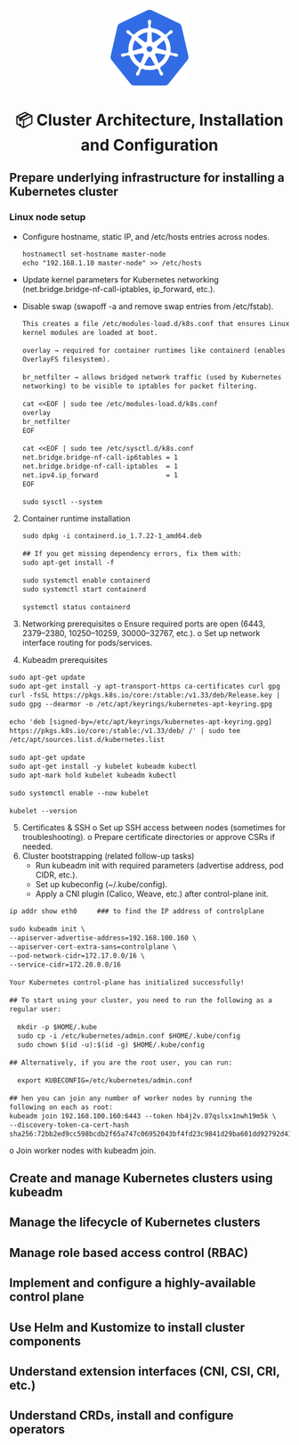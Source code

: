 <p align="center">
  <img src="https://raw.githubusercontent.com/kubernetes/kubernetes/master/logo/logo.svg"
       alt="Kubernetes Logo" width="140">
</p>

<h1 align="center">📦 Cluster Architecture, Installation and Configuration</h1>


## Prepare underlying infrastructure for installing a Kubernetes cluster

### Linux node setup

- Configure hostname, static IP, and /etc/hosts entries across nodes.

    ```
    hostnamectl set-hostname master-node
    echo "192.168.1.10 master-node" >> /etc/hosts
    ```

- Update kernel parameters for Kubernetes networking (net.bridge.bridge-nf-call-iptables, ip_forward, etc.).
- Disable swap (swapoff -a and remove swap entries from /etc/fstab).

    ```
    This creates a file /etc/modules-load.d/k8s.conf that ensures Linux kernel modules are loaded at boot.

    overlay → required for container runtimes like containerd (enables OverlayFS filesystem).

    br_netfilter → allows bridged network traffic (used by Kubernetes networking) to be visible to iptables for packet filtering.

    cat <<EOF | sudo tee /etc/modules-load.d/k8s.conf
    overlay
    br_netfilter
    EOF

    cat <<EOF | sudo tee /etc/sysctl.d/k8s.conf
    net.bridge.bridge-nf-call-ip6tables = 1
    net.bridge.bridge-nf-call-iptables  = 1
    net.ipv4.ip_forward                 = 1
    EOF

    sudo sysctl --system
    ```

2.	Container runtime installation

    ```
    sudo dpkg -i containerd.io_1.7.22-1_amd64.deb

    ## If you get missing dependency errors, fix them with:
    sudo apt-get install -f

    sudo systemctl enable containerd
    sudo systemctl start containerd

    systemctl status containerd
    ```

3.	Networking prerequisites
o	Ensure required ports are open (6443, 2379–2380, 10250–10259, 30000–32767, etc.).
o	Set up network interface routing for pods/services.
4.	Kubeadm prerequisites
```
sudo apt-get update
sudo apt-get install -y apt-transport-https ca-certificates curl gpg
curl -fsSL https://pkgs.k8s.io/core:/stable:/v1.33/deb/Release.key | sudo gpg --dearmor -o /etc/apt/keyrings/kubernetes-apt-keyring.gpg

echo 'deb [signed-by=/etc/apt/keyrings/kubernetes-apt-keyring.gpg] https://pkgs.k8s.io/core:/stable:/v1.33/deb/ /' | sudo tee /etc/apt/sources.list.d/kubernetes.list

sudo apt-get update
sudo apt-get install -y kubelet kubeadm kubectl
sudo apt-mark hold kubelet kubeadm kubectl

sudo systemctl enable --now kubelet

kubelet --version

```
5.	Certificates & SSH
o	Set up SSH access between nodes (sometimes for troubleshooting).
o	Prepare certificate directories or approve CSRs if needed.
6.	Cluster bootstrapping (related follow-up tasks)
    -	Run kubeadm init with required parameters (advertise address, pod CIDR, etc.).
    -	Set up kubeconfig (~/.kube/config).
    -	Apply a CNI plugin (Calico, Weave, etc.) after control-plane init.

```
ip addr show eth0     ### to find the IP address of controlplane

sudo kubeadm init \
--apiserver-advertise-address=192.168.100.160 \
--apiserver-cert-extra-sans=controlplane \
--pod-network-cidr=172.17.0.0/16 \
--service-cidr=172.20.0.0/16

Your Kubernetes control-plane has initialized successfully!

## To start using your cluster, you need to run the following as a regular user:

  mkdir -p $HOME/.kube
  sudo cp -i /etc/kubernetes/admin.conf $HOME/.kube/config
  sudo chown $(id -u):$(id -g) $HOME/.kube/config

## Alternatively, if you are the root user, you can run:

  export KUBECONFIG=/etc/kubernetes/admin.conf

## hen you can join any number of worker nodes by running the following on each as root:
kubeadm join 192.168.100.160:6443 --token hb4j2v.87qslsx1nwh19m5k \
--discovery-token-ca-cert-hash sha256:72bb2ed9cc598bcdb2f65a747c06952043bf4fd23c9841d29ba601dd92792d41 

```


o	Join worker nodes with kubeadm join.



## Create and manage Kubernetes clusters using kubeadm
## Manage the lifecycle of Kubernetes clusters
## 

## Manage role based access control (RBAC)
## Implement and configure a highly-available control plane
## Use Helm and Kustomize to install cluster components
## Understand extension interfaces (CNI, CSI, CRI, etc.)
## Understand CRDs, install and configure operators




